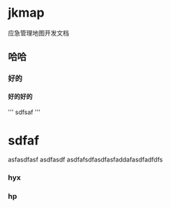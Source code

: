 # jkmap
应急管理地图开发文档

## 哈哈

### 好的

#### 好的好的

'''
sdfsaf
'''

<h1>sdfaf</h1>
asfasdfasf
asdfasdf
asdfafsdfasdfasfaddafasdfadfdfs

### hyx
### hp
